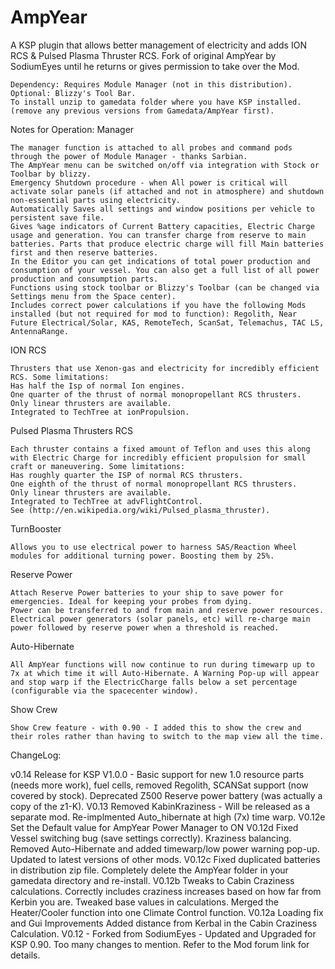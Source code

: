 # AmpYear
A KSP plugin that allows better management of electricity and adds ION RCS & Pulsed Plasma Thruster RCS.
Fork of original AmpYear by SodiumEyes until he returns or gives permission to take over the Mod. 

    Dependency: Requires Module Manager (not in this distribution).
    Optional: Blizzy's Tool Bar.
    To install unzip to gamedata folder where you have KSP installed. (remove any previous versions from Gamedata/AmpYear first).


Notes for Operation:
Manager

    The manager function is attached to all probes and command pods through the power of Module Manager - thanks Sarbian.
    The AmpYear menu can be switched on/off via integration with Stock or Toolbar by blizzy.
    Emergency Shutdown procedure - when All power is critical will activate solar panels (if attached and not in atmosphere) and shutdown non-essential parts using electricity.
    Automatically Saves all settings and window positions per vehicle to persistent save file.
    Gives %age indicators of Current Battery capacities, Electric Charge usage and generation. You can transfer charge from reserve to main batteries. Parts that produce electric charge will fill Main batteries first and then reserve batteries.
    In the Editor you can get indications of total power production and consumption of your vessel. You can also get a full list of all power production and consumption parts.
	Functions using stock toolbar or Blizzy's Toolbar (can be changed via Settings menu from the Space center).
	Includes correct power calculations if you have the following Mods installed (but not required for mod to function): Regolith, Near Future Electrical/Solar, KAS, RemoteTech, ScanSat, Telemachus, TAC LS, AntennaRange.

ION RCS

    Thrusters that use Xenon-gas and electricity for incredibly efficient RCS. Some limitations:
    Has half the Isp of normal Ion engines.
    One quarter of the thrust of normal monopropellant RCS thrusters.
    Only linear thrusters are available.
    Integrated to TechTree at ionPropulsion.

Pulsed Plasma Thrusters RCS

    Each thruster contains a fixed amount of Teflon and uses this along with Electric Charge for incredibly efficient propulsion for small craft or maneuvering. Some limitations:
    Has roughly quarter the ISP of normal RCS thrusters.
    One eighth of the thrust of normal monopropellant RCS thrusters.
    Only linear thrusters are available.
    Integrated to TechTree at advFlightControl.
    See (http://en.wikipedia.org/wiki/Pulsed_plasma_thruster).

TurnBooster

    Allows you to use electrical power to harness SAS/Reaction Wheel modules for additional turning power. Boosting them by 25%.

Reserve Power

    Attach Reserve Power batteries to your ship to save power for emergencies. Ideal for keeping your probes from dying.
    Power can be transferred to and from main and reserve power resources.
    Electrical power generators (solar panels, etc) will re-charge main power followed by reserve power when a threshold is reached.


Auto-Hibernate 

    All AmpYear functions will now continue to run during timewarp up to 7x at which time it will Auto-Hibernate. A Warning Pop-up will appear and stop warp if the ElectricCharge falls below a set percentage (configurable via the spacecenter window).

Show Crew

    Show Crew feature - with 0.90 - I added this to show the crew and their roles rather than having to switch to the map view all the time.



ChangeLog:

v0.14 Release for KSP V1.0.0 - Basic support for new 1.0 resource parts (needs more work), fuel cells, removed Regolith, SCANSat support (now covered by stock). Deprecated Z500 Reserve power battery (was actually a copy of the z1-K). 
V0.13 Removed KabinKraziness - Will be released as a separate mod. Re-implmented Auto_hibernate at high (7x) time warp.
V0.12e Set the Default value for AmpYear Power Manager to ON
V0.12d Fixed Vessel switching bug (save settings correctly). Kraziness balancing. Removed Auto-Hibernate and added timewarp/low power warning pop-up. Updated to latest versions of other mods.
V0.12c Fixed duplicated batteries in distribution zip file. Completely delete the AmpYear folder in your gamedata directory and re-install.
V0.12b Tweaks to Cabin Craziness calculations. Correctly includes craziness increases based on how far from Kerbin you are. Tweaked base values in calculations. Merged the Heater/Cooler function into one Climate Control function.
V0.12a Loading fix and Gui Improvements Added distance from Kerbal in the Cabin Craziness Calculation.
V0.12 - Forked from SodiumEyes - Updated and Upgraded for KSP 0.90. Too many changes to mention. Refer to the Mod forum link for details.
